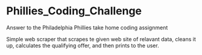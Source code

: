 # Phillies_Coding_Challenge

Answer to the Philadelphia Phillies take home coding assignment

Simple web scraper that scrapes te given web site of relavant data, cleans it up, calculates the qualifying offer, and then prints to the user.

